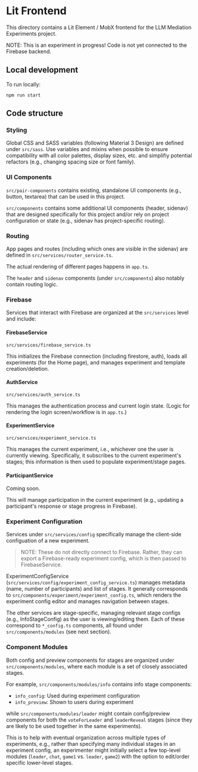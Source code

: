 # Lit Frontend

This directory contains a Lit Element / MobX frontend for the LLM Mediation
Experiments project.

NOTE: This is an experiment in progress! Code is not yet connected to
the Firebase backend.

## Local development

To run locally:

```
npm run start
```

## Code structure

### Styling

Global CSS and SASS variables (following Material 3 Design) are defined under
`src/sass`. Use variables and mixins when possible to ensure compatibility
with all color palettes, display sizes, etc. and simplifiy potential
refactors (e.g., changing spacing size or font family).

### UI Components

`src/pair-components` contains existing, standalone UI components
(e.g., button, textarea) that can be used in this project.

`src/components` contains some additional UI components (header, sidenav)
that are designed specifically for this project and/or rely on project
configuration or state (e.g., sidenav has project-specific routing).

### Routing

App pages and routes (including which ones are visible in the sidenav)
are defined in `src/services/router_service.ts`.

The actual rendering of different pages happens in `app.ts`.

The `header` and `sidenav` components (under `src/components`) also notably
contain routing logic.

### Firebase

Services that interact with Firebase are organized at the
`src/services` level and include:

#### FirebaseService

`src/services/firebase_service.ts`

This initializes the Firebase connection (including firestore, auth),
loads all experiments (for the Home page), and manages experiment
and template creation/deletion.

#### AuthService

`src/services/auth_service.ts`

This manages the authentication process and current login state.
(Logic for rendering the login screen/workflow is in `app.ts`.)

#### ExperimentService

`src/services/experiment_service.ts`

This manages the current experiment, i.e., whichever one the user is
currently viewing. Specifically, it subscribes to the current experiment's
stages; this information is then used to populate experiment/stage pages.

#### ParticipantService

Coming soon.

This will manage participation in the current experiment (e.g., updating
a participant's response or stage progress in Firebase).

### Experiment Configuration

Services under `src/services/config` specifically manage the client-side
configuation of a new experiment.

> NOTE: These do not directly connect to Firebase. Rather, they can export
a Firebase-ready experiment config, which is then passed to FirebaseService.

ExperimentConfigService (`src/services/config/experiment_config_service.ts`)
manages metadata (name, number of participants) and list of stages.
It generally corresponds to `src/components/experiment/experiment_config.ts`,
which renders the experiment config editor and manages navigation between
stages.

The other services are stage-specific, managing relevant stage configs
(e.g., InfoStageConfig) as the user is viewing/editing them. Each of these
correspond to `*_config.ts` components, all found under
`src/components/modules` (see next section).

### Component Modules

Both config and preview components for stages are organized under
`src/components/modules`, where each module is a set of closely associated
stages.

For example, `src/components/modules/info` contains info stage components:

- `info_config`: Used during experiment configuration
- `info_preview`: Shown to users during experiment

while `src/components/modules/leader` might contain config/preview
components for both the `voteForLeader` and `leaderReveal` stages
(since they are likely to be used together in the same experiments).

This is to help with eventual organization across multiple types of
experiments, e.g., rather than specifying many individual stages
in an experiment config, an experimenter might initially select a few
top-level modules (`leader`, `chat`, `game1` vs. `leader`, `game2`) with
the option to edit/order specific lower-level stages.